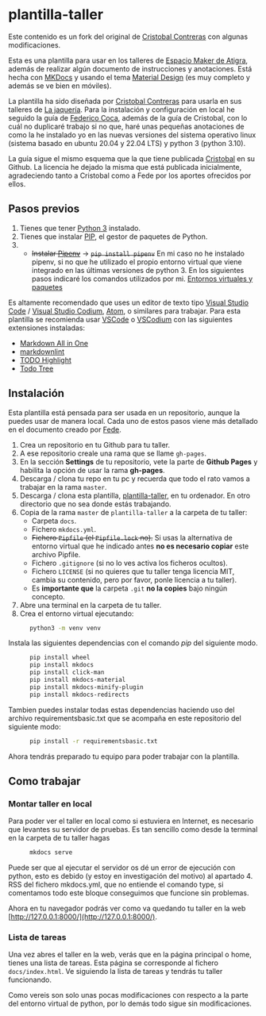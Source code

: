 # plantilla-taller
Este contenido es un fork del original de [Cristobal Contreras](https://github.com/lajaqueria/plantilla-taller) con algunas modificaciones. 

Esta es una plantilla para usar en los talleres de [Espacio Maker de Atigra](https://atigra.es), además de realizar algún documento de instrucciones y anotaciones. Está hecha con [MKDocs](https://www.mkdocs.org/) y usando el tema [Material Design](https://squidfunk.github.io/mkdocs-material/) (es muy completo y además se ve bien en móviles).

La plantilla ha sido diseñada por [Cristobal Contreras](https://github.com/crisconru) para usarla en sus talleres de [La jaquería](https://lajaqueria.org/).
Para la instalación y configuración en local he seguido la guía de [Federico Coca](https://fgcoca.github.io/Como-documento/), además de la guía de Cristobal, con lo cuál no duplicaré trabajo si no que, haré unas pequeñas anotaciones de como la he instalado yo en las nuevas versiones del sistema operativo linux (sistema basado en ubuntu 20.04 y 22.04 LTS) y python 3 (python 3.10).

La guía sigue el mismo esquema que la que tiene publicada [Cristobal](https://github.com/crisconru) en su Github. La licencia he dejado la misma que está publicada inicialmente, agradeciendo tanto a Cristobal como a Fede por los aportes ofrecidos por ellos.

## Pasos previos

1. Tienes que tener [Python 3](https://www.python.org/downloads/) instalado.
2. Tienes que instalar [PIP](https://pip.pypa.io/en/stable/installing/), el gestor de paquetes de Python.
3. * ~~Instalar [Pipenv](https://pipenv-es.readthedocs.io/es/latest/)~~ -> ~~`pip install pipenv`~~
   En mi caso no he instalado pipenv, si no que he utilizado el propio entorno virtual que viene integrado en las últimas versiones de python 3. En los siguientes pasos indicaré los comandos utilizados por mi. [Entornos virtuales y paquetes](https://docs.python.org/es/3/tutorial/venv.html)

Es altamente recomendado que uses un editor de texto tipo [Visual Studio Code](https://code.visualstudio.com/) / [Visual Studio Codium](https://vscodium.com/), [Atom](https://atom.io/), o similares para trabajar. Para esta plantilla se recomienda usar [VSCode](https://github.com/Microsoft/vscode/) o [VSCodium](https://github.com/VSCodium/vscodium) con las siguientes extensiones instaladas:

* [Markdown All in One](https://marketplace.visualstudio.com/items?itemName=yzhang.markdown-all-in-one)
* [markdownlint](https://marketplace.visualstudio.com/items?itemName=DavidAnson.vscode-markdownlint)
* [TODO Highlight](https://marketplace.visualstudio.com/items?itemName=wayou.vscode-todo-highlight)
* [Todo Tree](https://marketplace.visualstudio.com/items?itemName=Gruntfuggly.todo-tree)

## Instalación

Esta plantilla está pensada para ser usada en un repositorio, aunque la puedes usar de manera local.
Cada uno de estos pasos viene más detallado en el documento creado por [Fede](https://fgcoca.github.io/Como-documento/).

1. Crea un repositorio en tu Github para tu taller.
2. A ese repositorio creale una rama que se llame `gh-pages`.
3. En la sección **Settings** de tu repositorio, vete la parte de **Github Pages** y habilita la opción de usar la rama **gh-pages**.
4. Descarga / clona tu repo en tu pc y recuerda que todo el rato vamos a trabajar en la rama `master`.
5. Descarga / clona esta plantilla, [plantilla-taller](https://github.com/LaJaqueria/plantilla-taller), en tu ordenador. En otro directorio que no sea donde estás trabajando. 
6. Copia de la rama `master` de `plantilla-taller` a la carpeta de tu taller:
      * Carpeta `docs`.
      * Fichero `mkdocs.yml`.
      * ~~Fichero `Pipfile` (el `Pipfile.lock` no).~~
      Si usas la alternativa de entorno virtual que he indicado antes **no es necesario copiar** este archivo Pipfile. 
      * Fichero `.gitignore` (si no lo ves activa los ficheros ocultos).
      * Fichero `LICENSE` (si no quieres que tu taller tenga licencia MIT, cambia su contenido, pero por favor, ponle licencia a tu taller).
      * Es **importante que** la carpeta `.git` **no la copies** bajo ningún concepto.
7. Abre una terminal en la carpeta de tu taller.
8. Crea el entorno virtual ejecutando:

```bash
      python3 -m venv venv
```

Instala las siguientes dependencias con el comando *pip* del siguiente modo.

```bash
      pip install wheel
      pip install mkdocs
      pip install click-man
      pip install mkdocs-material
      pip install mkdocs-minify-plugin
      pip install mkdocs-redirects

```
Tambien puedes instalar todas estas dependencias haciendo uso del archivo requirementsbasic.txt que se acompaña en este repositorio del siguiente modo:

```bash
      pip install -r requirementsbasic.txt
```

Ahora tendrás preparado tu equipo para poder trabajar con la plantilla.

## Como trabajar

### Montar taller en local

Para poder ver el taller en local como si estuviera en Internet, es necesario que levantes su servidor de pruebas. Es tan sencillo como desde la terminal en la carpeta de tu taller hagas

```bash
      mkdocs serve
```

Puede ser que al ejecutar el servidor os dé un error de ejecución con python, esto es debido (y estoy en investigación del motivo) al apartado 4. RSS del fichero mkdocs.yml, que no entiende el comando type, si comentamos todo este bloque conseguimos que funcione sin problemas.

Ahora en tu navegador podrás ver como va quedando tu taller en la web [http://127.0.0.1:8000/](http://127.0.0.1:8000/).

### Lista de tareas

Una vez abres el taller en la web, verás que en la página principal o home, tienes una lista de tareas. Esta página se corresponde al fichero `docs/index.html`. Ve siguiendo la lista de tareas y tendrás tu taller funcionando.

Como vereis son solo unas pocas modificaciones con respecto a la parte del entorno virtual de python, por lo demás todo sigue sin modificaciones.
